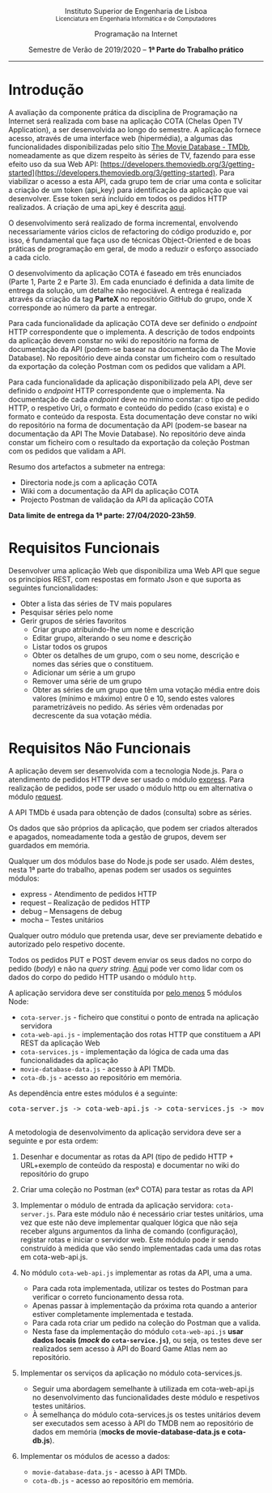 <div style="text-align: center">
Instituto Superior de Engenharia de Lisboa
 
<div style="font-size: 80%">Licenciatura em Engenharia Informática e de Computadores</div>
 
Programação na Internet
 
Semestre de Verão de 2019/2020 – **1ª Parte do Trabalho prático**
</div>
 
---
 
# Introdução
 
A avaliação da componente prática da disciplina de Programação na Internet será realizada com base na aplicação COTA (Chelas Open TV Application), a ser desenvolvida ao longo do semestre. A aplicação fornece acesso, através de uma interface web (hipermédia), a algumas das funcionalidades disponibilizadas pelo sítio [The Movie Database - TMDb](https://www.themoviedb.org), nomeadamente as que dizem respeito às séries de TV, fazendo para esse efeito uso da sua Web API:
[https://developers.themoviedb.org/3/getting-started](https://developers.themoviedb.org/3/getting-started). Para viabilizar o acesso a esta API, cada grupo tem de criar uma conta e solicitar a criação de um token (api_key) para identificação da aplicação que vai desenvolver. Esse token será incluído em todos os pedidos HTTP realizados. A criação de uma api_key é descrita [aqui](https://developers.themoviedb.org/3/getting-started/introduction).
 
O desenvolvimento será realizado de forma incremental, envolvendo necessariamente vários ciclos de refactoring do código produzido e, por isso, é fundamental que faça uso de técnicas Object-Oriented e de boas práticas de programação em geral, de modo a reduzir o esforço associado a cada ciclo.
 
O desenvolvimento da aplicação COTA é faseado em três enunciados (Parte 1, Parte 2 e Parte 3). Em cada enunciado é definida a data limite de entrega da solução, um detalhe não negociável. A entrega é realizada através da criação da tag **ParteX** no repositório GitHub do grupo, onde X corresponde ao número da parte a entregar.
 
Para cada funcionalidade da aplicação COTA deve ser definido o *endpoint* HTTP correspondente que o implementa. A descrição de todos endpoints da aplicação devem constar no wiki do repositório na forma de documentação da API (podem-se basear na documentação da The Movie Database). No repositório deve ainda constar um ficheiro com o resultado da exportação da coleção Postman com os pedidos que validam a API.
 
Para cada funcionalidade da aplicação disponibilizado pela API, deve ser definido  o *endpoint* HTTP correspondente que o implementa. Na documentação de cada *endpoint* deve no mínimo constar: o tipo de pedido HTTP, o respetivo Uri, o formato e conteúdo do pedido (caso exista) e o formato e conteúdo da resposta. Esta documentação deve constar no wiki do repositório na forma de documentação da API (podem-se basear na documentação da API The Movie Database). No repositório deve ainda constar um ficheiro com o resultado da exportação da coleção Postman com os pedidos que validam a API.
 
Resumo dos artefactos a submeter na entrega:
 
* Directoria node.js com a aplicação COTA
* Wiki com a documentação da API da aplicação COTA
* Projecto Postman de validação da API da aplicação COTA
 
**Data limite de entrega da 1ª parte: 27/04/2020-23h59**.
 
# Requisitos Funcionais
 
Desenvolver uma aplicação Web que disponibiliza uma Web API que segue os princípios REST, com respostas em formato Json e  que suporta as seguintes funcionalidades:
 
* Obter a lista das séries de TV mais populares
* Pesquisar séries pelo nome
* Gerir grupos de séries favoritos
  * Criar grupo atribuindo-lhe um nome e descrição
  * Editar grupo, alterando o seu nome e descrição
  * Listar todos os grupos
  * Obter os detalhes de um grupo, com o seu nome, descrição e nomes das séries que o constituem.
  * Adicionar um série a um grupo
  * Remover uma série de um grupo
  * Obter as séries de um grupo que têm uma votação média entre dois valores (mínimo e máximo) entre 0 e 10, sendo estes valores parametrizáveis no pedido. As séries vêm ordenadas por decrescente da sua votação média.
 
# Requisitos Não Funcionais
 
A aplicação devem ser desenvolvida com a tecnologia Node.js. Para o atendimento de pedidos HTTP deve ser usado o módulo [express](https://expressjs.com/). Para realização de pedidos, pode ser usado o módulo http ou em alternativa o módulo [request](https://www.npmjs.com/package/request).
 
A API TMDb é usada para obtenção de dados (consulta) sobre as séries.
 
Os dados que são próprios da aplicação, que podem ser criados alterados e apagados, nomeadamente toda a gestão de grupos, devem ser guardados em memória.
 
Qualquer um dos módulos base do Node.js pode ser usado. Além destes, nesta 1ª parte do trabalho, apenas podem ser usados os seguintes módulos:
 
* express - Atendimento de pedidos HTTP
* request – Realização de pedidos HTTP
* debug – Mensagens de debug
* mocha – Testes unitários
  
Qualquer outro módulo que pretenda usar, deve ser previamente debatido e autorizado pelo respetivo docente.
 
Todos os pedidos PUT e POST devem enviar os seus dados no corpo do pedido (_body_) e não na _query string_. [Aqui](https://nodejs.org/en/docs/guides/anatomy-of-an-http-transaction/#request-body) pode ver como lidar com os dados do corpo do pedido HTTP usando o módulo `http`.
 
A aplicação servidora deve ser constituída por <u>pelo menos</u> 5 módulos Node:
 
* <code>cota-server.js</code> - ficheiro que constitui o ponto de entrada na aplicação servidora
* <code>cota-web-api.js</code> -  implementação dos rotas HTTP que constituem a API REST da aplicação Web
* <code>cota-services.js</code> - implementação da lógica de cada uma das funcionalidades da aplicação
* <code>movie-database-data.js</code> - acesso à API TMDb.
* <code>cota-db.js</code> - acesso ao repositório em memória.
 
As dependência entre estes módulos é a seguinte:
 
<pre>
cota-server.js -> cota-web-api.js -> cota-services.js -> movie-database-data.js
                                                            -> cota-db.js
</pre>
 
A metodologia de desenvolvimento da aplicação servidora deve ser a seguinte e por esta ordem:
 
1. Desenhar e documentar as rotas da API (tipo de pedido HTTP + URL+exemplo de conteúdo da resposta) e documentar no wiki do repositório do grupo
2. Criar uma coleção no Postman (exº COTA) para testar as rotas da API
3. Implementar o módulo de entrada da aplicação servidora: <code>cota-server.js</code>. Para este módulo não é necessário criar testes unitários, uma vez que este não deve implementar qualquer lógica que não seja receber alguns argumentos da linha de comando (configuração), registar rotas e iniciar o servidor web. Este módulo pode ir sendo construído à medida que vão sendo implementadas cada uma das rotas em cota-web-api.js.
4. No módulo <code>cota-web-api.js</code> implementar as rotas da API, uma a uma.
   * Para cada rota implementada, utilizar os testes do Postman para verificar o correto funcionamento dessa rota.
   * Apenas passar à implementação da próxima rota quando a anterior estiver completamente implementada e testada.
   * Para cada rota criar um pedido na coleção do Postman que a valida.
   * Nesta fase da implementação do módulo <code>cota-web-api.js</code> **usar dados locais (*mock* do <code>cota-service.js</code>)**, ou seja, os testes deve ser realizados sem acesso à API do Board Game Atlas nem ao repositório.
  
5. Implementar os serviços da aplicação no módulo cota-services.js.
   * Seguir uma abordagem semelhante à utilizada em cota-web-api.js no desenvolvimento das funcionalidades deste módulo e respetivos testes unitários.
   * À semelhança do módulo cota-services.js os testes unitários devem ser executados sem acesso à API do TMDB nem ao repositório de dados em memória (**mocks de movie-database-data.js e cota-db.js**).
6. Implementar os módulos de acesso a dados:
   * <code>movie-database-data.js</code> - acesso à API TMDb.
   * <code>cota-db.js</code> - acesso ao repositório em memória.

